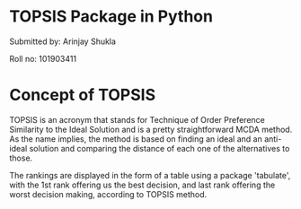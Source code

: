 # TOPSIS Package in Python
Submitted by: Arinjay Shukla

Roll no: 101903411

# Concept of TOPSIS
TOPSIS is an acronym that stands for Technique of Order Preference Similarity to the Ideal Solution and is a pretty straightforward MCDA method. As the name implies, the method is based on finding an ideal and an anti-ideal solution and comparing the distance of each one of the alternatives to those.



The rankings are displayed in the form of a table using a package 'tabulate', with the 1st rank offering us the best decision, and last rank offering the worst decision making, according to TOPSIS method.
